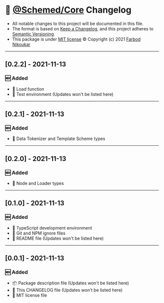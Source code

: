 # 📜 [@Schemed/Core](https://github.com/schemed-js/core) Changelog

-   All notable changes to this project will be documented in this file.
-   The format is based on [Keep a Changelog](https://keepachangelog.com/en/1.0.0/),
    and this project adheres to [Semantic Versioning](https://semver.org/spec/v2.0.0.html).
-   This package is under [MIT license](https://en.wikipedia.org/wiki/MIT_License) ©️ Copyright (c) 2021 [Farbod Nikoukar](https://github.com/farnik)

---

## [0.2.2] - 2021-11-13

### 🆕 Added

-   🔡 Load function
-   🔡 Test environment (Updates won't be listed here)

---


## [0.2.1] - 2021-11-13

### 🆕 Added

-   🔡 Data Tokenizer and Template Scheme types

---

## [0.2.0] - 2021-11-13

### 🆕 Added

-   🔡 Node and Loader types

---

## [0.1.0] - 2021-11-13

### 🆕 Added

-   🔡 TypeScript development environment
-   🔡 Git and NPM ignore files
-   📄 README file (Updates won't be listed here)

---

## [0.0.1] - 2021-11-13

### 🆕 Added

-   📦 Package description file (Updates won't be listed here)
-   📄 This CHANGELOG file (Updates won't be listed here)
-   📄 MIT license file
